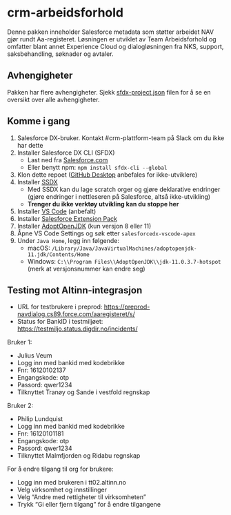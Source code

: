 # crm-arbeidsforhold

Denne pakken inneholder Salesforce metadata som støtter arbeidet NAV gjør rundt Aa-registeret. Løsningen er utviklet av Team Arbeidsforhold og omfatter blant annet Experience Cloud og dialogløsningen fra NKS, support, saksbehandling, søknader og avtaler.

## Avhengigheter

Pakken har flere avhengigheter. Sjekk [sfdx-project.json](https://github.com/navikt/crm-arbeidsforhold/blob/main/sfdx-project.json) filen for å se en oversikt over alle avhengigheter.

## Komme i gang

1. Salesforce DX-bruker. Kontakt #crm-plattform-team på Slack om du ikke har dette
2. Installer Salesforce DX CLI (SFDX)
    - Last ned fra [Salesforce.com](https://developer.salesforce.com/tools/sfdxcli)
    - Eller benytt npm: `npm install sfdx-cli --global`
3. Klon dette repoet ([GitHub Desktop](https://desktop.github.com) anbefales for ikke-utviklere)
4. Installer [SSDX](https://github.com/navikt/ssdx)
    - Med SSDX kan du lage scratch orger og gjøre deklarative endringer (gjøre endringer i nettleseren på Salesforce, altså ikke-utvikling)
    - **Trenger du ikke verktøy utvikling kan du stoppe her**
5. Installer [VS Code](https://code.visualstudio.com) (anbefalt)
6. Installer [Salesforce Extension Pack](https://marketplace.visualstudio.com/items?itemName=salesforce.salesforcedx-vscode)
7. Installer [AdoptOpenJDK](https://adoptopenjdk.net) (kun versjon 8 eller 11)
8. Åpne VS Code Settings og søk etter `salesforcedx-vscode-apex`
9. Under `Java Home`, legg inn følgende:
    - macOS: `/Library/Java/JavaVirtualMachines/adoptopenjdk-11.jdk/Contents/Home`
    - Windows: `C:\\Program Files\\AdoptOpenJDK\\jdk-11.0.3.7-hotspot` (merk at versjonsnummer kan endre seg)

## Testing mot Altinn-integrasjon

-   URL for testbrukere i preprod: https://preprod-navdialog.cs89.force.com/aaregisteret/s/
-   Status for BankID i testmiljøet: https://testmiljo.status.digdir.no/incidents/

Bruker 1:

-   Julius Veum
-   Logg inn med bankid med kodebrikke
-   Fnr: 16120102137
-   Engangskode: otp
-   Passord: qwer1234
-   Tilknyttet Tranøy og Sande i vestfold regnskap

Bruker 2:

-   Philip Lundquist
-   Logg inn med bankid med kodebrikke
-   Fnr: 16120101181
-   Engangskode: otp
-   Passord: qwer1234
-   Tilknyttet Malmfjorden og Ridabu regnskap

For å endre tilgang til org for brukere:

-   Logg inn med brukeren i tt02.altinn.no
-   Velg virksomhet og innstillinger
-   Velg “Andre med rettigheter til virksomheten”
-   Trykk “Gi eller fjern tilgang” for å endre tilgangene
